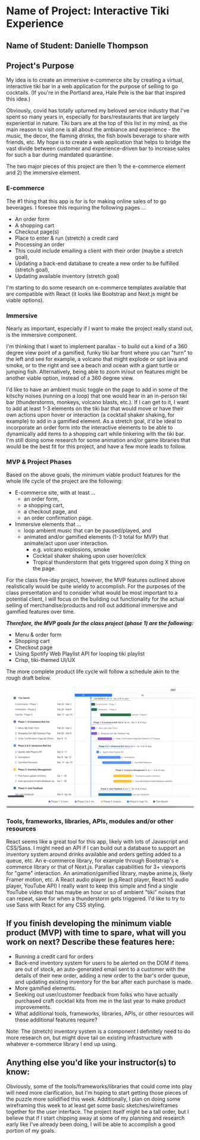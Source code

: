 # Name of Project: Interactive Tiki Experience

## Name of Student: Danielle Thompson

## Project's Purpose

My idea is to create an immersive e-commerce site by creating a virtual, interactive tiki bar in a web application for the purpose of selling to go cocktails. (If you're in the Portland area, Hale Pele is the bar that inspired this idea.)

Obviously, covid has totally upturned my beloved service industry that I've spent so many years in, especially for bars/restaurants that are largely experiential in nature. Tiki bars are at the top of this list in my mind, as the main reason to visit one is all about the ambiance and experience - the music, the decor, the flaming drinks, the fish bowls beverage to share with friends, etc. My hope is to create a web application that helps to bridge the vast divide between customer and experience-driven bar to increase sales for such a bar during mandated quarantine.

The two major pieces of this project are then 1) the e-commerce element and 2) the immersive element.

### E-commerce

The #1 thing that this app is for is for making online sales of to go beverages. I foresee this requiring the following pages ...

- An order form
- A shopping cart
- Checkout page(s)
- Place to enter & run (stretch) a credit card
- Processing an order
- This could include emailing a client with their order (maybe a stretch goal),
- Updating a back-end database to create a new order to be fulfilled (stretch goal),
- Updating available inventory (stretch goal)

I'm starting to do some research on e-commerce templates available that are compatible with React (it looks like Bootstrap and Next.js might be viable options).

### Immersive

Nearly as important, especially if I want to make the project really stand out, is the immersive component.

I'm thinking that I want to implement parallax - to build out a kind of a 360 degree view point of a gamified, funky tiki bar front where you can "turn" to the left and see for example, a volcano that might explode or spit lava and smoke, or to the right and see a beach and ocean with a giant turtle or jumping fish. Alternatively, being able to zoom in/out on features might be another viable option, instead of a 360 degree view.

I'd like to have an ambient music toggle on the page to add in some of the kitschy noises (running on a loop) that one would hear in an in-person tiki bar (thunderstorms, monkeys, volcano blasts, etc.). If I can get to it, I want to add at least 1-3 elements on the tiki bar that would move or have their own actions upon hover or interaction (a cocktail shaker shaking, for example) to add in a gamified element. As a stretch goal, it'd be ideal to incorporate an order form into the interactive elements to be able to dynamically add items to a shopping cart while tinkering with the tiki bar. I'm still doing some research for some animation and/or game libraries that would be the best fit for this project, and have a few more leads to follow.

### MVP & Project Phases

Based on the above goals, the minimum viable product features for the whole life cycle of the project are the following:

- E-commerce site, with at least ...
  - an order form,
  - a shopping cart,
  - a checkout page, and
  - an order confirmation page.
- Immersive elements that ...
  - loop ambient music that can be paused/played, and
  - animated and/or gamified elements (1-3 total for MVP) that animate/act upon user interaction.
    - e.g. volcano explosions, smoke
    - Cocktail shaker shaking upon user hover/click
    - Tropical thunderstorm that gets triggered upon doing X thing on the page

For the class five-day project, however, the MVP features outlined above realistically would be quite wieldy to accomplish. For the purposes of the class presentation and to consider what would be most important to a potential client, I will focus on the building out functionality for the actual selling of merchandise/products and roll out additional immersive and gamified features over time.

_**Therefore, the MVP goals for the class project (phase 1) are the following:**_

- Menu & order form
- Shopping cart
- Checkout page
- Using Spotify Web Playlist API for looping tiki playlist
- Crisp, tiki-themed UI/UX

The more complete product life cycle will follow a schedule akin to the rough draft below.

![Product Life Cycle Phases, Rough Draft](img/RoughDraft_ProductLifeCycle.png)

### Tools, frameworks, libraries, APIs, modules and/or other resources

React seems like a great tool for this app, likely with lots of Javascript and CSS/Sass.
I might need an API if I can build out a database to support an inventory system around drinks available and orders getting added to a queue, etc.
An e-commerce library, for example through Bootstrap's e commerce library or that of Next.js.
Parallax capabilities for 3+ viewports for "game" interaction.
An animation/gamified library, maybe anime.js, likely Framer motion, etc.
A React audio player (e.g.React player, React h5 audio player, YouTube API)
I really want to keep this simple and find a single YouTube video that has maybe an hour or so of ambient "tiki" noises that can repeat, save for when a thunderstorm gets triggered.
I'd like to try to use Sass with React for any CSS styling.

## If you finish developing the minimum viable product (MVP) with time to spare, what will you work on next? Describe these features here:

- Running a credit card for orders
- Back-end inventory system for users to be alerted on the DOM if items are out of stock, an auto-generated email sent to a customer with the details of their new order, adding a new order to the bar's order queue, and updating existing inventory for the bar after each purchase is made.
- More gamified elements.
- Seeking out user/customer feedback from folks who have actually purchased craft cocktail kits from me in the last year to make product improvements.
- What additional tools, frameworks, libraries, APIs, or other resources will these additional features require?

Note: The (stretch) inventory system is a component I definitely need to do more research on, but might dove tail on existing infrastructure with whatever e-commerce library I end up using.

## Anything else you'd like your instructor(s) to know:

Obviously, some of the tools/frameworks/libraries that could come into play will need more clarification, but I'm hoping to start getting those pieces of the puzzle more solidified this week. Additionally, I plan on doing some wireframing this week to at least get some basic sketches/wireframes together for the user interface. The project itself might be a tall order, but I believe that if I start chipping away at some of my planning and research early like I've already been doing, I will be able to accomplish a good portion of my goals.
